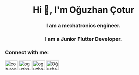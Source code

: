 <h1 align="center">Hi 👋, I'm Oğuzhan Çotur</h1>
<h3 align="center">I am a mechatronics engineer. </h3>
<h3 align="center">I am a Junior Flutter Developer. </h3>

<h3 align="left">Connect with me:</h3>
<p align="left">
<a href="https://twitter.com/coturogluu" target="blank"><img align="center" src="https://raw.githubusercontent.com/rahuldkjain/github-profile-readme-generator/master/src/images/icons/Social/twitter.svg" alt="coturogluu" height="30" width="40" /></a>
<a href="https://linkedin.com/in/oguzhancotur" target="blank"><img align="center" src="https://raw.githubusercontent.com/rahuldkjain/github-profile-readme-generator/master/src/images/icons/Social/linked-in-alt.svg" alt="oguzhancotur" height="30" width="40" /></a>
<a href="https://instagram.com/oguzhancotur" target="blank"><img align="center" src="https://raw.githubusercontent.com/rahuldkjain/github-profile-readme-generator/master/src/images/icons/Social/instagram.svg" alt="oguzhancotur" height="30" width="40" /></a>
<a href="https://discord.gg/Oğuzhan#9315" target="blank"><img align="center" src="https://raw.githubusercontent.com/rahuldkjain/github-profile-readme-generator/master/src/images/icons/Social/discord.svg" alt="Oğuzhan#9315" height="30" width="40" /></a>
</p>


